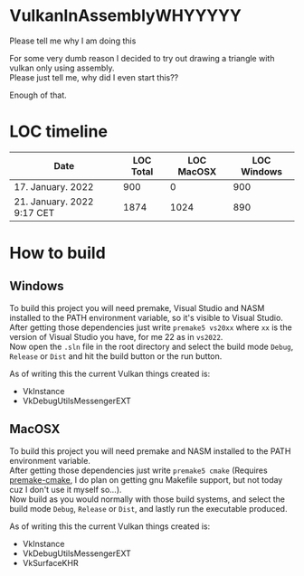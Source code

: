 # VulkanInAssemblyWHYYYYY
Please tell me why I am doing this

For some very dumb reason I decided to try out drawing a triangle with vulkan only using assembly.  
Please just tell me, why did I even start this??

Enough of that.  

# LOC timeline
| Date | LOC Total | LOC MacOSX | LOC Windows |
|-|-|-|-|
| 17. January. 2022 | 900 | 0 | 900 |
| 21. January. 2022 9:17 CET | 1874 | 1024 | 890 |

# How to build
## Windows
To build this project you will need premake, Visual Studio and NASM installed to the PATH environment variable, so it's visible to Visual Studio.  
After getting those dependencies just write `premake5 vs20xx` where `xx` is the version of Visual Studio you have, for me 22 as in `vs2022`.  
Now open the `.sln` file in the root directory and select the build mode `Debug`, `Release` or `Dist` and hit the build button or the run button.  

As of writing this the current Vulkan things created is:
- VkInstance
- VkDebugUtilsMessengerEXT

## MacOSX
To build this project you will need premake and NASM installed to the PATH environment variable.  
After getting those dependencies just write `premake5 cmake` (Requires [premake-cmake](https://github.com/MarcasRealAccount/premake-cmake), I do plan on getting gnu Makefile support, but not today cuz I don't use it myself so...).  
Now build as you would normally with those build systems, and select the build mode `Debug`, `Release` or `Dist`, and lastly run the executable produced.  

As of writing this the current Vulkan things created is:
- VkInstance
- VkDebugUtilsMessengerEXT
- VkSurfaceKHR
